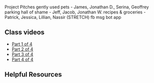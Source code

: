 Project Pitches
gently used pets - James, Jonathan D., Serina, Geoffrey
parking hall of shame - Jeff, Jacob, Jonathan W.
recipes & groceries - Patrick, Jessica, Lillian, Nassir
                      (STRETCH) fb msg bot app

## Class videos
 - [Part 1 of 4]()
 - [Part 2 of 4]()
 - [Part 3 of 4]()
 - [Part 4 of 4]()

## Helpful Resources
